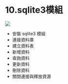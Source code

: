 <style>
.highlight {color:red}
.elegant {color:blue}
</style>

# 10.sqlite3模組

![](https://hackmd.io/_uploads/rJ5S1Zdu2.png)

- 安裝 sqlite3 模組
- 連接資料庫
- 建立資料表
- 新增資料
- 查詢資料
- 更新資料
- 刪除資料
- 關閉連接與釋放資源